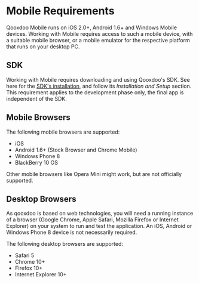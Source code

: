 # Mobile Requirements

Qooxdoo Mobile runs on iOS 2.0+, Android 1.6+ and Windows Mobile
devices. Working with Mobile requires access to such a mobile
device, with a suitable mobile browser, or a mobile emulator
for the respective platform that runs on your desktop PC.

## SDK

Working with Mobile requires downloading and using Qooxdoo's SDK.
See here for the [SDK's installation](../README.md), and follow
its *Installation and Setup* section. This requirement applies to
the development phase only, the final app is independent of the SDK.

## Mobile Browsers

The following mobile browsers are supported:

-   iOS
-   Android 1.6+ (Stock Browser and Chrome Mobile)
-   Windows Phone 8
-   BlackBerry 10 OS

Other mobile browsers like Opera Mini might work, but are not officially supported.

## Desktop Browsers

As qooxdoo is based on web technologies, you will need a running
instance of a browser (Google Chrome, Apple Safari, Mozilla Firefox
or Internet Explorer) on your system to run and test the application.
An iOS, Android or Windows Phone 8 device is not necessarily required.

The following desktop browsers are supported:

-   Safari 5
-   Chrome 10+
-   Firefox 10+ 
-   Internet Explorer 10+


